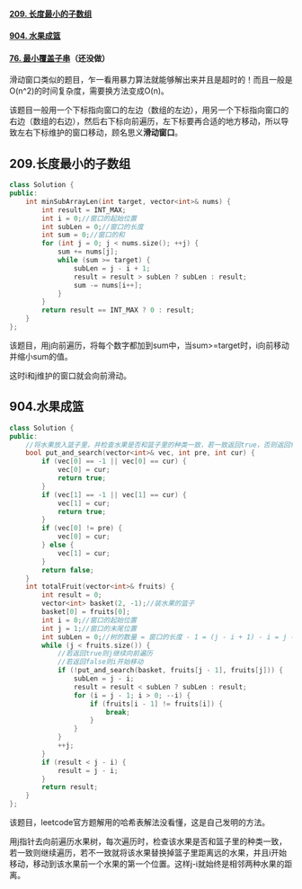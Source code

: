 #### [209. 长度最小的子数组](https://leetcode.cn/problems/minimum-size-subarray-sum/)

#### [904. 水果成篮](https://leetcode.cn/problems/fruit-into-baskets/)

#### [76. 最小覆盖子串](https://leetcode.cn/problems/minimum-window-substring/)（还没做）

滑动窗口类似的题目，乍一看用暴力算法就能够解出来并且是超时的！而且一般是O(n^2)的时间复杂度，需要换方法变成O(n)。

该题目一般用一个下标指向窗口的左边（数组的左边），用另一个下标指向窗口的右边（数组的右边），然后右下标向前遍历，左下标要再合适的地方移动，所以导致左右下标维护的窗口移动，顾名思义**滑动窗口**。

## 209.长度最小的子数组

```cpp
class Solution {
public:
    int minSubArrayLen(int target, vector<int>& nums) {
        int result = INT_MAX;
        int i = 0;//窗口的起始位置
        int subLen = 0;//窗口的长度
        int sum = 0;//窗口的和
        for (int j = 0; j < nums.size(); ++j) {
            sum += nums[j];
            while (sum >= target) {
                subLen = j - i + 1;
                result = result > subLen ? subLen : result;
                sum -= nums[i++];
            }
        }
        return result == INT_MAX ? 0 : result;
    }
};
```

该题目，用j向前遍历，将每个数字都加到sum中，当sum>=target时，i向前移动并缩小sum的值。

这时i和j维护的窗口就会向前滑动。

## 904.水果成篮

```cpp
class Solution {
public:
    //将水果放入篮子里，并检查水果是否和篮子里的种类一致，若一致返回true，否则返回false并且将距离远的水果替换掉
    bool put_and_search(vector<int>& vec, int pre, int cur) {
        if (vec[0] == -1 || vec[0] == cur) {
            vec[0] = cur;
            return true;
        }
        if (vec[1] == -1 || vec[1] == cur) {
            vec[1] = cur;
            return true;
        }
        if (vec[0] != pre) {
            vec[0] = cur;
        } else {
            vec[1] = cur;
        }
        return false;
    }
    int totalFruit(vector<int>& fruits) {
        int result = 0;
        vector<int> basket(2, -1);//装水果的篮子
        basket[0] = fruits[0];
        int i = 0;//窗口的起始位置
        int j = 1;//窗口的末尾位置
        int subLen = 0;//树的数量 = 窗口的长度 - 1 = (j - i + 1) - i = j - i 
        while (j < fruits.size()) {
            //若返回true则j继续向前遍历
            //若返回false则i开始移动
            if (!put_and_search(basket, fruits[j - 1], fruits[j])) {
                subLen = j - i;
                result = result < subLen ? subLen : result;
                for (i = j - 1; i > 0; --i) {
                    if (fruits[i - 1] != fruits[i]) {
                        break;
                    }
                }
            }
            ++j;
        }        
        if (result < j - i) {
            result = j - i;
        }
        return result;
    }
};
```

该题目，leetcode官方题解用的哈希表解法没看懂，这是自己发明的方法。

用j指针去向前遍历水果树，每次遍历时，检查该水果是否和篮子里的种类一致，若一致则继续遍历，若不一致就将该水果替换掉篮子里距离远的水果，并且i开始移动，移动到该水果前一个水果的第一个位置。这样j-i就始终是相邻两种水果的距离。